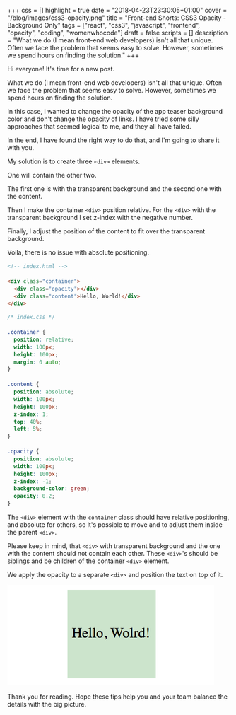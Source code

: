 +++
css = []
highlight = true
date = "2018-04-23T23:30:05+01:00"
cover = "/blog/images/css3-opacity.png"
title = "Front-end Shorts: CSS3 Opacity - Background Only"
tags = ["react", "css3", "javascript", "frontend", "opacity", "coding", "womenwhocode"]
draft = false
scripts = []
description = "What we do (I mean front-end web developers) isn't all that unique. Often we face the problem that seems easy to solve. However, sometimes we spend hours on finding the solution."
+++

Hi everyone! It's time for a new post.

What we do (I mean front-end web developers) isn't all that unique.
Often we face the problem that seems easy to solve. However, sometimes we spend hours on finding the solution.

In this case, I wanted to change the opacity of the app teaser background color and don't change the opacity of links. I have tried some silly approaches that seemed logical to me, and they all have failed.

In the end, I have found the right way to do that, and I'm going to share it with you.

My solution is to create three `<div>` elements.

One will contain the other two.

The first one is with the transparent background and the second one with the content.

Then I make the container `<div>` position relative. For the `<div>` with the transparent background I set z-index with the negative number.

Finally, I adjust the position of the content to fit over the transparent background.

Voila, there is no issue with absolute positioning.

```html
<!-- index.html -->

<div class="container">
  <div class="opacity"></div>
  <div class="content">Hello, World!</div>
</div>
```

```css
/* index.css */

.container {
  position: relative;
  width: 100px;
  height: 100px;
  margin: 0 auto;
}

.content {
  position: absolute;
  width: 100px;
  height: 100px;
  z-index: 1;
  top: 40%;
  left: 5%;
}

.opacity {
  position: absolute;
  width: 100px;
  height: 100px;
  z-index: -1;
  background-color: green;
  opacity: 0.2;
}
```

The `<div>` element with the `container` class should have relative positioning, and absolute for others, so it's possible to move and to adjust them inside the parent `<div>`.

Please keep in mind, that `<div>` with transparent background and the one with the content should not contain each other. These `<div>`'s should be siblings and be children of the container `<div>` element.

We apply the opacity to a separate `<div>` and position the text on top of it.

![Result](/blog/images/css3-opacity.png)

Thank you for reading. Hope these tips help you and your team balance the details with the big picture.
